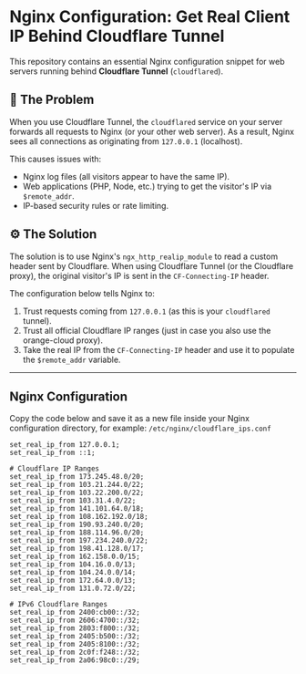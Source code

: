 # Nginx Configuration: Get Real Client IP Behind Cloudflare Tunnel

This repository contains an essential Nginx configuration snippet for web servers running behind **Cloudflare Tunnel** (`cloudflared`).

## 🚨 The Problem
When you use Cloudflare Tunnel, the `cloudflared` service on your server forwards all requests to Nginx (or your other web server). As a result, Nginx sees all connections as originating from `127.0.0.1` (localhost).

This causes issues with:
* Nginx log files (all visitors appear to have the same IP).
* Web applications (PHP, Node, etc.) trying to get the visitor's IP via `$remote_addr`.
* IP-based security rules or rate limiting.

## ⚙️ The Solution
The solution is to use Nginx's `ngx_http_realip_module` to read a custom header sent by Cloudflare. When using Cloudflare Tunnel (or the Cloudflare proxy), the original visitor's IP is sent in the `CF-Connecting-IP` header.

The configuration below tells Nginx to:
1.  Trust requests coming from `127.0.0.1` (as this is your `cloudflared` tunnel).
2.  Trust all official Cloudflare IP ranges (just in case you also use the orange-cloud proxy).
3.  Take the real IP from the `CF-Connecting-IP` header and use it to populate the `$remote_addr` variable.

---

## Nginx Configuration

Copy the code below and save it as a new file inside your Nginx configuration directory, for example:
`/etc/nginx/cloudflare_ips.conf`

```nginx
set_real_ip_from 127.0.0.1;
set_real_ip_from ::1;

# Cloudflare IP Ranges
set_real_ip_from 173.245.48.0/20;
set_real_ip_from 103.21.244.0/22;
set_real_ip_from 103.22.200.0/22;
set_real_ip_from 103.31.4.0/22;
set_real_ip_from 141.101.64.0/18;
set_real_ip_from 108.162.192.0/18;
set_real_ip_from 190.93.240.0/20;
set_real_ip_from 188.114.96.0/20;
set_real_ip_from 197.234.240.0/22;
set_real_ip_from 198.41.128.0/17;
set_real_ip_from 162.158.0.0/15;
set_real_ip_from 104.16.0.0/13;
set_real_ip_from 104.24.0.0/14;
set_real_ip_from 172.64.0.0/13;
set_real_ip_from 131.0.72.0/22;

# IPv6 Cloudflare Ranges
set_real_ip_from 2400:cb00::/32;
set_real_ip_from 2606:4700::/32;
set_real_ip_from 2803:f800::/32;
set_real_ip_from 2405:b500::/32;
set_real_ip_from 2405:8100::/32;
set_real_ip_from 2c0f:f248::/32;
set_real_ip_from 2a06:98c0::/29;

